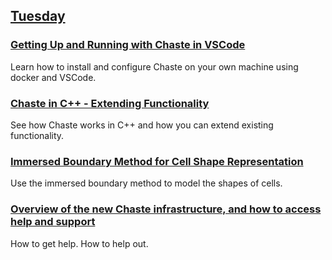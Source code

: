 ## [Tuesday](https://github.com/Chaste/chaste-workshop-materials-2023/tuesday)

### [Getting Up and Running with Chaste in VSCode](https://docs.google.com/presentation/d/1UqpN_9Jwfl-c1I9UpDGaIgm2GVSWffwk9rGkFhaq5_U/edit?usp=sharing)
Learn how to install and configure Chaste on your own machine using docker and VSCode.

### [Chaste in C++ - Extending Functionality](https://github.com/Chaste/IntroToChasteCpp)
See how Chaste works in C++ and how you can extend existing functionality.

### [Immersed Boundary Method for Cell Shape Representation]()
Use the immersed boundary method to model the shapes of cells.

### [Overview of the new Chaste infrastructure, and how to access help and support](ChasteCellWorkshop_Infrastructure.pdf)
How to get help.  How to help out.
